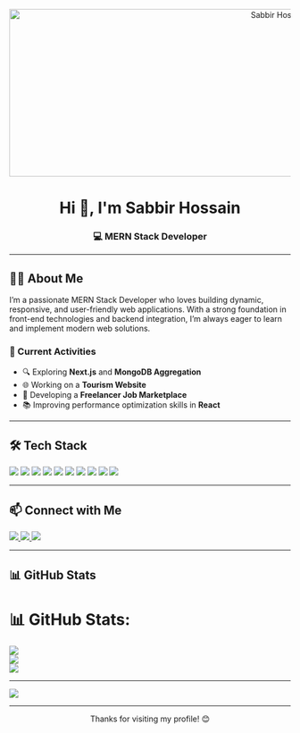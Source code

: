 <!-- Profile Banner -->
<p align="center">
  <img src="https://i.ibb.co/3YCx1x7y/banner.png" alt="Sabbir Hossain Banner" width="1000" height="300" />
</p>

<h1 align="center">Hi 👋, I'm Sabbir Hossain</h1>
<h3 align="center">💻 MERN Stack Developer</h3>

---

## 🙋‍♂️ About Me

I’m a passionate MERN Stack Developer who loves building dynamic, responsive, and user-friendly web applications. With a strong foundation in front-end technologies and backend integration, I’m always eager to learn and implement modern web solutions.

### 🔭 Current Activities
- 🔍 Exploring **Next.js** and **MongoDB Aggregation**
- 🌐 Working on a **Tourism Website**
- 💼 Developing a **Freelancer Job Marketplace**
- 📚 Improving performance optimization skills in **React**

---

## 🛠️ Tech Stack

<p align="left">
  <img src="https://img.shields.io/badge/HTML5-e34c26?style=for-the-badge&logo=html5&logoColor=white"/>
  <img src="https://img.shields.io/badge/CSS3-264de4?style=for-the-badge&logo=css3&logoColor=white"/>
  <img src="https://img.shields.io/badge/JavaScript-f0db4f?style=for-the-badge&logo=javascript&logoColor=black"/>
  <img src="https://img.shields.io/badge/React-61dafb?style=for-the-badge&logo=react&logoColor=black"/>
  <img src="https://img.shields.io/badge/TailwindCSS-06B6D4?style=for-the-badge&logo=tailwind-css&logoColor=white"/>
  <img src="https://img.shields.io/badge/Bootstrap-563d7c?style=for-the-badge&logo=bootstrap&logoColor=white"/>
  <img src="https://img.shields.io/badge/Node.js-339933?style=for-the-badge&logo=nodedotjs&logoColor=white"/>
  <img src="https://img.shields.io/badge/Express.js-000000?style=for-the-badge&logo=express&logoColor=white"/>
  <img src="https://img.shields.io/badge/MongoDB-47A248?style=for-the-badge&logo=mongodb&logoColor=white"/>
  <img src="https://img.shields.io/badge/Firebase-FFCA28?style=for-the-badge&logo=firebase&logoColor=black"/>
  <!-- Add more if needed -->
</p>

---

## 📫 Connect with Me

<p align="left">
  <a href="https://www.linkedin.com/in/yourprofile" target="_blank">
    <img src="https://img.shields.io/badge/LinkedIn-0077B5?style=for-the-badge&logo=linkedin&logoColor=white"/>
  </a>
  <a href="mailto:yourname@email.com">
    <img src="https://img.shields.io/badge/Email-D14836?style=for-the-badge&logo=gmail&logoColor=white"/>
  </a>
  <a href="https://yourportfolio.com" target="_blank">
    <img src="https://img.shields.io/badge/Portfolio-000?style=for-the-badge&logo=vercel&logoColor=white"/>
  </a>
</p>

---

## 📊 GitHub Stats

# 📊 GitHub Stats:
![](https://github-readme-stats.vercel.app/api?username=Sabbir-XD&theme=dark&hide_border=false&include_all_commits=false&count_private=false)<br/>
![](https://nirzak-streak-stats.vercel.app/?user=Sabbir-XD&theme=dark&hide_border=false)<br/>
![](https://github-readme-stats.vercel.app/api/top-langs/?username=Sabbir-XD&theme=dark&hide_border=false&include_all_commits=false&count_private=false&layout=compact)

---
[![](https://visitcount.itsvg.in/api?id=Sabbir-XD&icon=0&color=0)](https://visitcount.itsvg.in)

<!-- Proudly created with GPRM ( https://gprm.itsvg.in ) -->
---

<p align="center">
  Thanks for visiting my profile! 😊
</p>

